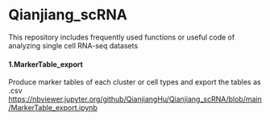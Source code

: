 # Qianjiang_scRNA
This repository includes frequently used functions or useful code of analyzing single cell RNA-seq datasets

#### 1.MarkerTable_export
Produce marker tables of each cluster or cell types and export the tables as .csv
https://nbviewer.jupyter.org/github/QianjiangHu/Qianjiang_scRNA/blob/main/MarkerTable_export.ipynb
